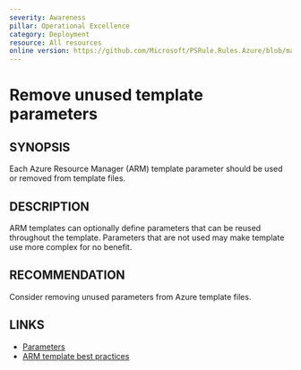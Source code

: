 ```yaml
---
severity: Awareness
pillar: Operational Excellence
category: Deployment
resource: All resources
online version: https://github.com/Microsoft/PSRule.Rules.Azure/blob/main/docs/rules/en/Azure.Template.UseParameters.md
---
```


# Remove unused template parameters

## SYNOPSIS

Each Azure Resource Manager (ARM) template parameter should be used or removed from template files.

## DESCRIPTION

ARM templates can optionally define parameters that can be reused throughout the template.
Parameters that are not used may make template use more complex for no benefit.

## RECOMMENDATION

Consider removing unused parameters from Azure template files.

## LINKS

- [Parameters](https://docs.microsoft.com/azure/azure-resource-manager/templates/template-syntax#parameters)
- [ARM template best practices](https://docs.microsoft.com/azure/azure-resource-manager/templates/template-best-practices#general-recommendations-for-parameters)

